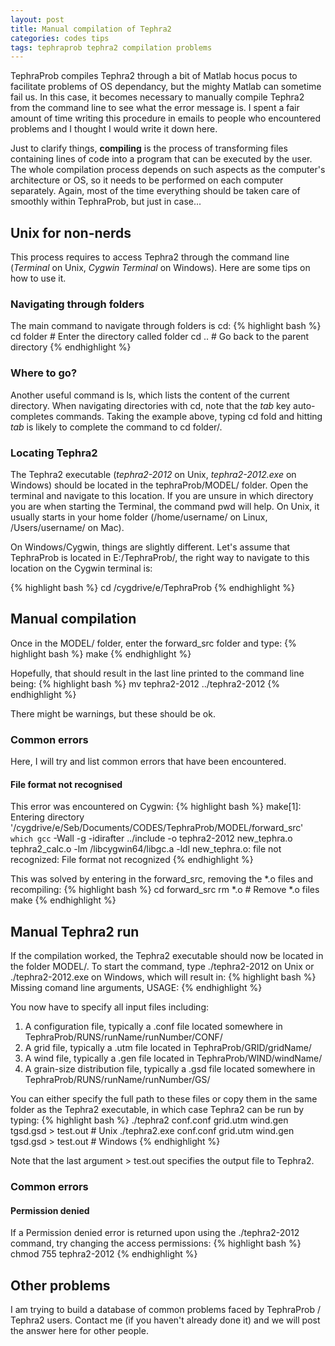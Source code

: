 ```yaml
---
layout: post
title: Manual compilation of Tephra2
categories: codes tips
tags: tephraprob tephra2 compilation problems
---
```


TephraProb compiles Tephra2 through a bit of Matlab hocus pocus to facilitate problems of OS dependancy, but the mighty Matlab can sometime fail us. In this case, it becomes necessary to manually compile Tephra2 from the command line to see what the error message is. I spent a fair amount of time writing this procedure in emails to people who encountered problems and I thought I would write it down here.

Just to clarify things, **compiling** is the process of transforming files containing lines of code into a program that can be executed by the user. The whole compilation process depends on such aspects as the computer's architecture or OS, so it needs to be performed on each computer separately. Again, most of the time everything should be taken care of smoothly within TephraProb, but just in case...

## Unix for non-nerds
This process requires to access Tephra2 through the command line (<var>Terminal</var> on Unix, <var>Cygwin Terminal</var> on Windows). Here are some tips on how to use it.

### Navigating through folders
The main command to navigate through folders is <cmd>cd</cmd>:
{% highlight bash %}
cd folder 	# Enter the directory called folder
cd .. 		# Go back to the parent directory
{% endhighlight %}

### Where to go?
Another useful command is <cmd>ls</cmd>, which lists the content of the current directory. When navigating directories with <cmd>cd</cmd>, note that the <var>tab</var> key auto-completes commands. Taking the example above, typing <cmd>cd fold</cmd> and hitting <var>tab</var> is likely to complete the command to <cmd>cd folder/</cmd>.

### Locating Tephra2
The Tephra2 executable (<var>tephra2-2012</var> on Unix, <var>tephra2-2012.exe</var> on Windows) should be located in the <pth>tephraProb/MODEL/</pth> folder. Open the terminal and navigate to this location. If you are unsure in which directory you are when starting the Terminal, the command <cmd>pwd</cmd> will help. On Unix, it usually starts in your home folder (<pth>/home/username/</pth> on Linux, <pth>/Users/username/</pth> on Mac).

On Windows/Cygwin, things are slightly different. Let's assume that TephraProb is located in <pth>E:/TephraProb/</pth>, the right way to navigate to this location on the Cygwin terminal is: 

{% highlight bash %}
cd /cygdrive/e/TephraProb
{% endhighlight %}


## Manual compilation
Once in the <pth>MODEL/</pth> folder, enter the <pth>forward_src</pth> folder and type:
{% highlight bash %}
make
{% endhighlight %}

Hopefully, that should result in the last line printed to the command line being:
{% highlight bash %}
mv tephra2-2012 ../tephra2-2012
{% endhighlight %}

There might be warnings, but these should be ok. 

### Common errors
Here, I will try and list common errors that have been encountered.

#### File format not recognised
This error was encountered on Cygwin:
{% highlight bash %}
make[1]: Entering directory '/cygdrive/e/Seb/Documents/CODES/TephraProb/MODEL/forward_src'
`which gcc` -Wall -g -idirafter ../include -o tephra2-2012 new_tephra.o tephra2_calc.o -lm /libcygwin64/libgc.a -ldl
new_tephra.o: file not recognized: File format not recognized
{% endhighlight %}

This was solved by entering in the <pth>forward_src</pth>, removing the *.o files and recompiling:
{% highlight bash %}
cd forward_src
rm *.o 	# Remove *.o files
make
{% endhighlight %}


## Manual Tephra2 run
If the compilation worked, the Tephra2 executable should now be located in the folder <pth>MODEL/</pth>. To start the command, type <cmd>./tephra2-2012</cmd> on Unix or <cmd>./tephra2-2012.exe</cmd> on Windows, which will result in:
{% highlight bash %}
Missing comand line arguments,
USAGE: <program name> <config file> <points file> <wind file> <file of grain sizes>
{% endhighlight %}

You now have to specify all input files including:
1. A configuration file, typically a <cmd>.conf</cmd> file located somewhere in <pth>TephraProb/RUNS/runName/runNumber/CONF/</pth>
2. A grid file, typically a <cmd>.utm</cmd> file located in <pth>TephraProb/GRID/gridName/</pth>
3. A wind file, typically a <cmd>.gen</cmd> file located in <pth>TephraProb/WIND/windName/</pth>
4. A grain-size distribution file, typically a <cmd>.gsd</cmd> file located somewhere in <pth>TephraProb/RUNS/runName/runNumber/GS/</pth>

You can either specify the full path to these files or copy them in the same folder as the Tephra2 executable, in which case Tephra2 can be run by typing:
{% highlight bash %}
./tephra2 conf.conf grid.utm wind.gen tgsd.gsd > test.out # Unix
./tephra2.exe conf.conf grid.utm wind.gen tgsd.gsd > test.out # Windows
{% endhighlight %}

Note that the last argument <cmd>> test.out</cmd> specifies the output file to Tephra2.

### Common errors

#### Permission denied
If a <cmd>Permission denied</cmd> error is returned upon using the <cmd>./tephra2-2012</cmd> command, try changing the access permissions:
{% highlight bash %}
chmod 755 tephra2-2012
{% endhighlight %}


## Other problems
I am trying to build a database of common problems faced by TephraProb / Tephra2 users. Contact me (if you haven't already done it) and we will post the answer here for other people.